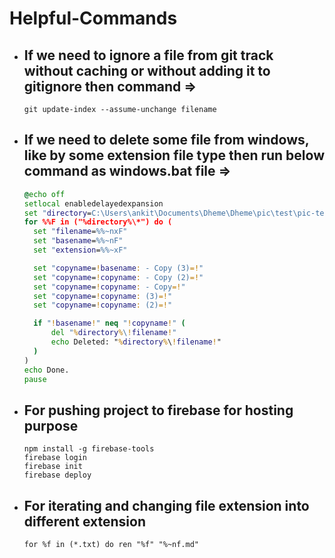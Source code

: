 # Helpful-Commands
- ## If we need to ignore a file from git track without caching or without adding it to gitignore then command =>
  ```git
  git update-index --assume-unchange filename
- ## If we need to delete some file from windows, like by some extension file type then run below command as windows.bat file =>
  ```bat
  @echo off
  setlocal enabledelayedexpansion
  set "directory=C:\Users\ankit\Documents\Dheme\Dheme\pic\test\pic-test"
  for %%F in ("%directory%\*") do (
    set "filename=%%~nxF"
    set "basename=%%~nF"
    set "extension=%%~xF"

    set "copyname=!basename: - Copy (3)=!"
    set "copyname=!copyname: - Copy (2)=!"
    set "copyname=!copyname: - Copy=!"
    set "copyname=!copyname: (3)=!"
    set "copyname=!copyname: (2)=!"

    if "!basename!" neq "!copyname!" (
        del "%directory%\!filename!"
        echo Deleted: "%directory%\!filename!"
    )
  )
  echo Done.
  pause 
  ```
- ## For pushing project to firebase for hosting purpose
  ```git bash
  npm install -g firebase-tools
  firebase login
  firebase init
  firebase deploy
  ```
- ## For iterating and changing file extension into different extension
  ```git bash
  for %f in (*.txt) do ren "%f" "%~nf.md"
  ```
